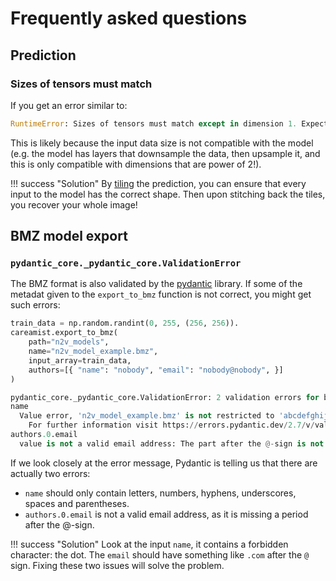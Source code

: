 # Frequently asked questions



## Prediction

### Sizes of tensors must match

If you get an error similar to:

```python
RuntimeError: Sizes of tensors must match except in dimension 1. Expected size 320 but got size 321 for tensor number 1 in the list.
```

This is likely because the input data size is not compatible with the model (e.g. the
model has layers that downsample the data, then upsample it, and this is only 
compatible with dimensions that are power of 2!).

!!! success "Solution"
    By [tiling](usage/prediction.md#tiling) the prediction, you can ensure that every
    input to the model has the correct shape. Then upon stitching back the tiles, you
    recover your whole image!


## BMZ model export

### `pydantic_core._pydantic_core.ValidationError`

The BMZ format is also validated by the [pydantic](https://pydantic-docs.helpmanual.io/)
library. If some of the metadat given to the `export_to_bmz` function is not correct, 
you might get such errors:

```python title="Code"
train_data = np.random.randint(0, 255, (256, 256)).
careamist.export_to_bmz( 
    path="n2v_models", 
    name="n2v_model_example.bmz", 
    input_array=train_data, 
    authors=[{ "name": "nobody", "email": "nobody@nobody", }]
)
```

```python title="Error message"
pydantic_core._pydantic_core.ValidationError: 2 validation errors for bioimage.io model specification
name
  Value error, 'n2v_model_example.bmz' is not restricted to 'abcdefghijklmnopqrstuvwxyzABCDEFGHIJKLMNOPQRSTUVWXYZ0123456789_- ()' [type=value_error, input_value='n2v_model_example.bmz', input_type=str]
    For further information visit https://errors.pydantic.dev/2.7/v/value_error
authors.0.email
  value is not a valid email address: The part after the @-sign is not valid. It should have a period. [type=value_error, input_value='nobody@nobody', input_type=str]
```

If we look closely at the error message, Pydantic is telling us that there are actually
two errors:
- `name` should only contain letters, numbers, hyphens, underscores, spaces and parentheses.
- `authors.0.email` is not a valid email address, as it is missing a period after the @-sign.

!!! success "Solution"
    Look at the input `name`, it contains a forbidden character: the dot. The `email`
    should have something like `.com` after the `@` sign. Fixing these two issues will
    solve the problem.

